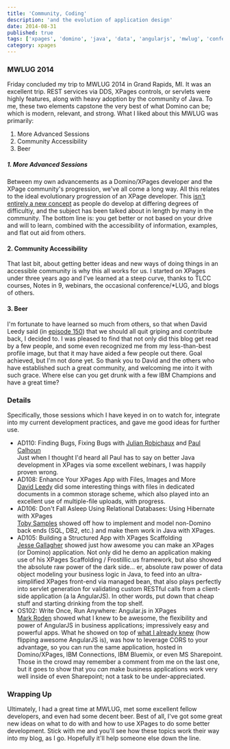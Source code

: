 ```yaml
---
title: 'Community, Coding'
description: 'and the evolution of application design'
date: 2014-08-31
published: true
tags: ['xpages', 'domino', 'java', 'data', 'angularjs', 'mwlug', 'conference']
category: xpages
---
```


### MWLUG 2014

Friday concluded my trip to MWLUG 2014 in Grand Rapids, MI. It was an excellent trip. REST services via DDS, XPages controls, or servlets were highly features, along with heavy adoption by the community of Java. To me, these two elements capstone the very best of what Domino can be; which is modern, relevant, and strong. What I liked about this MWLUG was primarily:

1. More Advanced Sessions
2. Community Accessibility
3. Beer

##### 1. More Advanced Sessions

Between my own advancements as a Domino/XPages developer and the XPage community's progression, we've all come a long way. All this relates to the ideal evolutionary progression of an XPage developer. This [isn't entirely a new concept](https://heidloff.net/home.nsf/dx/08172011032738AMNHEART.htm) as people do develop at differing degrees of difficultiy, and the subject has been talked about in length by many in the community. The bottom line is: you get better or not based on your drive and will to learn, combined with the accessibility of information, examples, and flat out aid from others.

#### 2. Community Accessibility

That last bit, about getting better ideas and new ways of doing things in an accessible community is why this all works for us. I started on XPages under three years ago and I've learned at a steep curve, thanks to TLCC courses, Notes in 9, webinars, the occasional conference/\*LUG, and blogs of others.

#### 3. Beer

I'm fortunate to have learned so much from others, so that when David Leedy said (in [episode 150](https://notesin9.com/index.php/2014/08/01/notesin9-150-announcing-filevault-for-xpages/)) that we should all quit griping and contribute back, I decided to. I was pleased to find that not only did this blog get read by a few people, and some even recognized me from my less-than-best profile image, but that it may have aided a few people out there. Goal achieved, but I'm not done yet. So thank you to David and the others who have established such a great community, and welcoming me into it with such grace. Where else can you get drunk with a few IBM Champions and have a great time?

### Details

Specifically, those sessions which I have keyed in on to watch for, integrate into my current development practices, and gave me good ideas for further use.

- AD110: Finding Bugs, Fixing Bugs with [Julian Robichaux](https://twitter.com/jrobichaux) and [Paul Calhoun](https://twitter.com/ptcalhoun) <br />Just when I thought I'd heard all Paul has to say on better Java development in XPages via some excellent webinars, I was happily proven wrong.
- AD108: Enhance Your XPages App with Files, Images and More
  <br />[David Leedy](https://twitter.com/DavidLeedy) did some interesting things with files in dedicated documents in a common storage scheme, which also played into an excellent use of multiple-file uploads, with progress.
- AD106: Don't Fall Asleep Using Relational Databases: Using Hibernate with XPages
  <br />[Toby Samples](https://twitter.com/tsamples) showed off how to implement and model non-Domino back ends (SQL, DB2, etc.) and make them work in Java with XPages.
- AD105: Building a Structured App with XPages Scaffolding
  <br />[Jesse Gallagher](https://twitter.com/Gidgerby) showed just how awesome you can make an XPages (or Domino) application. Not only did he demo an application making use of his XPages Scaffolding / Frostillic.us framework, but also showed the absolute raw power of the dark side... er, absolute raw power of data object modeling your business logic in Java, to feed into an ultra-simplified XPages front-end via managed bean, that also plays perfectly into servlet generation for validating custom RESTful calls from a client-side application (a la AngularJS). In other words, put down that cheap stuff and starting drinking from the top shelf.
- OS102: Write Once, Run Anywhere: Angular.js in XPages
  <br />[Mark Roden](https://twitter.com/MarkyRoden) showed what I knew to be awesome, the flexibility and power of AngularJS in business applications; impressively easy and powerful apps. What he showed on top of [what I already knew](https://xomino.com/category/angular-in-xpages/) (how flipping awesome AngularJS is), was how to leverage CORS to your advantage, so you can run the same application, hosted in Domino/XPages, IBM Connections, IBM Bluemix, or even MS Sharepoint. Those in the crowd may remember a comment from me on the last one, but it goes to show that you _can_ make business applications work very well inside of even Sharepoint; not a task to be under-appreciated.

### Wrapping Up

Ultimately, I had a great time at MWLUG, met some excellent fellow developers, and even had some decent beer. Best of all, I've got some great new ideas on what to do with and how to use XPages to do some better development. Stick with me and you'll see how these topics work their way into my blog, as I go. Hopefully it'll help someone else down the line.
